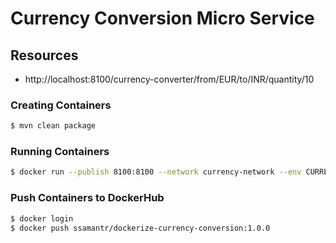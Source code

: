 # Currency Conversion Micro Service

## Resources

- http://localhost:8100/currency-converter/from/EUR/to/INR/quantity/10

### Creating Containers
```bash
$ mvn clean package
```

### Running Containers
```bash
$ docker run --publish 8100:8100 --network currency-network --env CURRENCY_EXCHANGE_URI=http://currency-exchange-service:8000 ssamantr/dockerize-currency-conversion:1.0.0
```

### Push Containers to DockerHub
```bash
$ docker login
$ docker push ssamantr/dockerize-currency-conversion:1.0.0
```